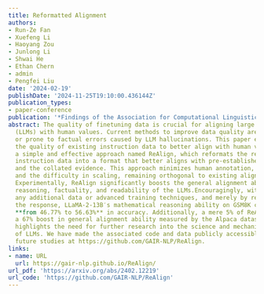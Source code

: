 ```yaml
---
title: Reformatted Alignment
authors:
- Run-Ze Fan
- Xuefeng Li
- Haoyang Zou
- Junlong Li
- Shwai He
- Ethan Chern
- admin
- Pengfei Liu
date: '2024-02-19'
publishDate: '2024-11-25T19:10:00.436144Z'
publication_types:
- paper-conference
publication: '*Findings of the Association for Computational Linguistics: EMNLP 2024*'
abstract: The quality of finetuning data is crucial for aligning large language models
  (LLMs) with human values. Current methods to improve data quality are either labor-intensive
  or prone to factual errors caused by LLM hallucinations. This paper explores elevating
  the quality of existing instruction data to better align with human values, introducing
  a simple and effective approach named ReAlign, which reformats the responses of
  instruction data into a format that better aligns with pre-established criteria
  and the collated evidence. This approach minimizes human annotation, hallucination,
  and the difficulty in scaling, remaining orthogonal to existing alignment techniques.
  Experimentally, ReAlign significantly boosts the general alignment ability, math
  reasoning, factuality, and readability of the LLMs.Encouragingly, without introducing
  any additional data or advanced training techniques, and merely by reformatting
  the response, LLaMA-2-13B′s mathematical reasoning ability on GSM8K can be improved
  **from 46.77% to 56.63%** in accuracy. Additionally, a mere 5% of ReAlign data yields
  a 67% boost in general alignment ability measured by the Alpaca dataset. This work
  highlights the need for further research into the science and mechanistic interpretability
  of LLMs. We have made the associated code and data publicly accessible to support
  future studies at https://github.com/GAIR-NLP/ReAlign.
links:
- name: URL
  url: https://gair-nlp.github.io/ReAlign/
url_pdf: 'https://arxiv.org/abs/2402.12219'
url_code: 'https://github.com/GAIR-NLP/ReAlign'
---
```

